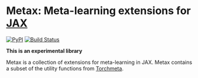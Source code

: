 # Metax: Meta-learning extensions for [JAX](https://github.com/google/jax/)

[![PyPI](https://img.shields.io/pypi/v/metax)](https://pypi.org/project/metax/) [![Build Status](https://travis-ci.com/tristandeleu/metax.svg?branch=main)](https://travis-ci.com/tristandeleu/metax)

**This is an experimental library**

Metax is a collection of extensions for meta-learning in JAX. Metax contains a subset of the utility functions from [Torchmeta](https://github.com/tristandeleu/pytorch-meta).